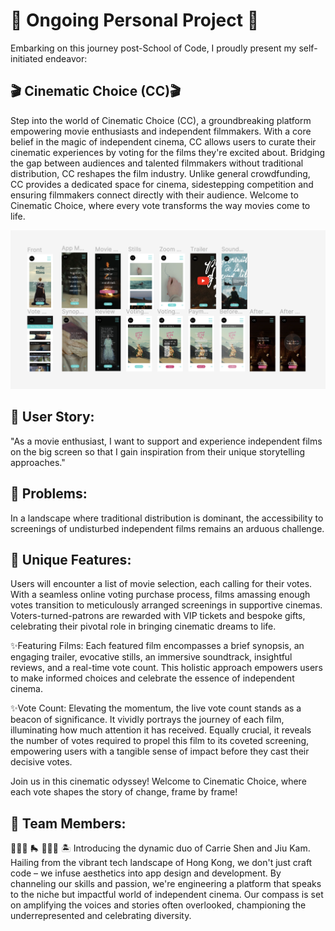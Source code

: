 # 🎥 Ongoing Personal Project 🎥

Embarking on this journey post-School of Code, I proudly present my self-initiated endeavor:

## 🎬 Cinematic Choice (CC)🎬 

Step into the world of Cinematic Choice (CC), a groundbreaking platform empowering movie enthusiasts and independent filmmakers. With a core belief in the magic of independent cinema, CC allows users to curate their cinematic experiences by voting for the films they're excited about. Bridging the gap between audiences and talented filmmakers without traditional distribution, CC reshapes the film industry. Unlike general crowdfunding, CC provides a dedicated space for cinema, sidestepping competition and ensuring filmmakers connect directly with their audience. Welcome to Cinematic Choice, where every vote transforms the way movies come to life.

  ![plot](./FigmaCC.png)

## 📌 User Story:
"As a movie enthusiast, I want to support 
and experience independent films on the big screen 
so that I gain inspiration from their unique storytelling approaches."

## 📌 Problems:
In a landscape where traditional distribution is dominant, the accessibility to screenings of undisturbed independent films remains an arduous challenge.

## 📌 Unique Features:
Users will encounter a list of movie selection, each calling for their votes. With a seamless online voting purchase process, films amassing enough votes transition to meticulously arranged screenings in supportive cinemas. Voters-turned-patrons are rewarded with VIP tickets and bespoke gifts, celebrating their pivotal role in bringing cinematic dreams to life.

✨Featuring Films:
Each featured film encompasses a brief synopsis, an engaging trailer, evocative stills, an immersive soundtrack, insightful reviews, and a real-time vote count. This holistic approach empowers users to make informed choices and celebrate the essence of independent cinema.

✨Vote Count: 
Elevating the momentum, the live vote count stands as a beacon of significance. It vividly portrays the journey of each film, illuminating how much attention it has received. Equally crucial, it reveals the number of votes required to propel this film to its coveted screening, empowering users with a tangible sense of impact before they cast their decisive votes. 

Join us in this cinematic odyssey! Welcome to Cinematic Choice, where each vote shapes the story of change, frame by frame!

## 🔎 Team Members: 
👩🏻‍🎨 🛼 🧑🏻‍🌾 🏝️
Introducing the dynamic duo of Carrie Shen and Jiu Kam. Hailing from the vibrant tech landscape of Hong Kong, we don't just craft code – we infuse aesthetics into app design and development. By channeling our skills and passion, we're engineering a platform that speaks to the niche but impactful world of independent cinema. Our compass is set on amplifying the voices and stories often overlooked, championing the underrepresented and celebrating diversity. 
